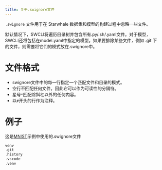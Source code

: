 ```yaml
---
title: 关于.swignore文件
---
```


`.swignore` 文件用于在 Starwhale 数据集和模型的构建过程中忽略一些文件。

默认情况下，SWCLI将遍历目录树并包含所有.py/.sh/.yaml文件。对于模型，SWCLI还将包括在model.yaml中指定的模型。如果要排除某些文件，例如 .git 下的文件，则需要将它们的模式放在.swignore中。

# 文件格式

* swignore文件中的每一行指定一个匹配文件和目录的模式。
* 空行不匹配任何文件，因此它可以作为可读性的分隔符。
* 星号`*`匹配除斜杠以外的任何内容。
* 以`#`开头的行作为注释。

# 例子

这是[MNIST](../examples/mnist.md)示例中使用的.swignore文件

```bash
venv
.git
.history
.vscode
.venv
```
